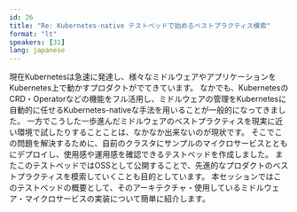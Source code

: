 ```yaml
---
id: 26
title: "Re: Kubernetes-native テストベッドで始めるベストプラクティス模索"
format: "lt"
speakers: [31]
lang: japanese
---
```


現在Kubernetesは急速に発達し、様々なミドルウェアやアプリケーションをKubernetes上で動かすプロダクトがでてきています。
なかでも、KubernetesのCRD・Operatorなどの機能をフル活用し、ミドルウェアの管理をKubernetesに自動的に任せるKubernetes-nativeな手法を用いることが一般的になってきました。
一方でこうした一歩進んだミドルウェアのベストプラクティスを現実に近い環境で試したりすることことは、なかなか出来ないのが現状です。
そこでこの問題を解決するために、自前のクラスタにサンプルのマイクロサービスとともにデプロイし、使用感や運用感を確認できるテストベッドを作成しました。
またこのテストベッドではOSSとして公開することで、先進的なプロダクトのベストプラクティスを模索していくことも目的としています。
本セッションではこのテストベッドの概要として、そのアーキテクチャ・使用しているミドルウェア・マイクロサービスの実装について簡単に紹介します。
